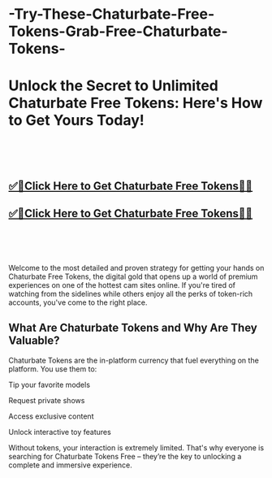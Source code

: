 # -Try-These-Chaturbate-Free-Tokens-Grab-Free-Chaturbate-Tokens-

<h1>Unlock the Secret to Unlimited Chaturbate Free Tokens: Here's How to Get Yours Today!</h1>


<br><br><br>
<b><h2><a href="https://searchoptima.org/free-chaturbate-tokens/">✅🎯Click Here to Get Chaturbate Free Tokens🎯✅</a>

</h2></b>

<b><h2><a href="https://searchoptima.org/free-chaturbate-tokens/">✅🎯Click Here to Get Chaturbate Free Tokens🎯✅</a>

</h2></b> <br><br><br>


Welcome to the most detailed and proven strategy for getting your hands on Chaturbate Free Tokens, the digital gold that opens up a world of premium experiences on one of the hottest cam sites online. If you're tired of watching from the sidelines while others enjoy all the perks of token-rich accounts, you've come to the right place.

<h2>What Are Chaturbate Tokens and Why Are They Valuable?</h2>
Chaturbate Tokens are the in-platform currency that fuel everything on the platform. You use them to:

Tip your favorite models

Request private shows

Access exclusive content

Unlock interactive toy features

Without tokens, your interaction is extremely limited. That's why everyone is searching for Chaturbate Tokens Free – they’re the key to unlocking a complete and immersive experience.

